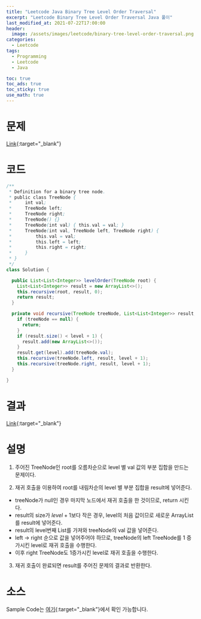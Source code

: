 ```yaml
---
title: "Leetcode Java Binary Tree Level Order Traversal"
excerpt: "Leetcode Binary Tree Level Order Traversal Java 풀이"
last_modified_at: 2021-07-22T17:00:00
header:
  image: /assets/images/leetcode/binary-tree-level-order-traversal.png
categories:
  - Leetcode
tags:
  - Programming
  - Leetcode
  - Java

toc: true
toc_ads: true
toc_sticky: true
use_math: true
---
```

# 문제
[Link](https://leetcode.com/problems/binary-tree-level-order-traversal/){:target="_blank"}

# 코드
```java
/**
 * Definition for a binary tree node.
 * public class TreeNode {
 *     int val;
 *     TreeNode left;
 *     TreeNode right;
 *     TreeNode() {}
 *     TreeNode(int val) { this.val = val; }
 *     TreeNode(int val, TreeNode left, TreeNode right) {
 *         this.val = val;
 *         this.left = left;
 *         this.right = right;
 *     }
 * }
 */
class Solution {

  public List<List<Integer>> levelOrder(TreeNode root) {
    List<List<Integer>> result = new ArrayList<>();
    this.recursive(root, result, 0);
    return result;
  }

  private void recursive(TreeNode treeNode, List<List<Integer>> result, int level) {
    if (treeNode == null) {
      return;
    }
    if (result.size() < level + 1) {
      result.add(new ArrayList<>());
    }
    result.get(level).add(treeNode.val);
    this.recursive(treeNode.left, result, level + 1);
    this.recursive(treeNode.right, result, level + 1);
  }

}
```

# 결과
[Link](https://leetcode.com/submissions/detail/526359175/){:target="_blank"}

# 설명
1. 주어진 TreeNode인 root를 오름차순으로 level 별 val 값의 부분 집합을 만드는 문제이다.

2. 재귀 호출을 이용하여 root를 내림차순의 level 별 부분 집합을 result에 넣어준다.
- treeNode가 null인 경우 마지막 노드에서 재귀 호출을 한 것이므로, return 시킨다.
- result의 size가 $level + 1$보다 작은 경우, level의 처음 값이므로 새로운 ArrayList를 result에 넣어준다.
- result의 level번째 List를 가져와 treeNode의 val 값을 넣어준다.
- left -> right 순으로 값을 넣어주어야 하므로, treeNode의 left TreeNode를 1 증가시킨 level로 재귀 호출을 수행한다.
- 이후 right TreeNode도 1증가시킨 level로 재귀 호출을 수행한다.

3. 재귀 호출이 완료되면 result를 주어진 문제의 결과로 반환한다.

# 소스
Sample Code는 [여기](https://github.com/GracefulSoul/leetcode/blob/master/src/main/java/gracefulsoul/problems/BinaryTreeLevelOrderTraversal.java){:target="_blank"}에서 확인 가능합니다.